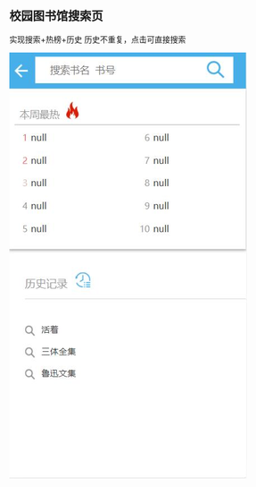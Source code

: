 ## 校园图书馆搜索页
实现搜索+热榜+历史
历史不重复，点击可直接搜索


![library-search](https://github.com/Think1ess/school-library-search/blob/main/search.jpg)
